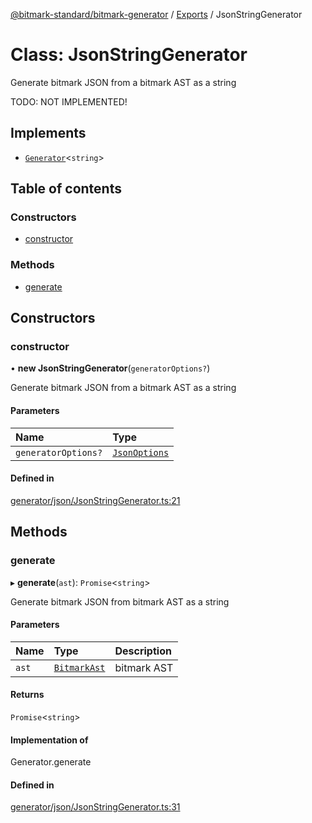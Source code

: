 [@bitmark-standard/bitmark-generator](../API.md) / [Exports](../modules.md) / JsonStringGenerator

# Class: JsonStringGenerator

Generate bitmark JSON from a bitmark AST as a string

TODO: NOT IMPLEMENTED!

## Implements

- [`Generator`](../interfaces/Generator.md)<`string`\>

## Table of contents

### Constructors

- [constructor](JsonStringGenerator.md#constructor)

### Methods

- [generate](JsonStringGenerator.md#generate)

## Constructors

### constructor

• **new JsonStringGenerator**(`generatorOptions?`)

Generate bitmark JSON from a bitmark AST as a string

#### Parameters

| Name | Type |
| :------ | :------ |
| `generatorOptions?` | [`JsonOptions`](../interfaces/JsonOptions.md) |

#### Defined in

[generator/json/JsonStringGenerator.ts:21](https://github.com/getMoreBrain/bitmark-generator/blob/ccb191f/src/generator/json/JsonStringGenerator.ts#L21)

## Methods

### generate

▸ **generate**(`ast`): `Promise`<`string`\>

Generate bitmark JSON from bitmark AST as a string

#### Parameters

| Name | Type | Description |
| :------ | :------ | :------ |
| `ast` | [`BitmarkAst`](../interfaces/BitmarkAst.md) | bitmark AST |

#### Returns

`Promise`<`string`\>

#### Implementation of

Generator.generate

#### Defined in

[generator/json/JsonStringGenerator.ts:31](https://github.com/getMoreBrain/bitmark-generator/blob/ccb191f/src/generator/json/JsonStringGenerator.ts#L31)
